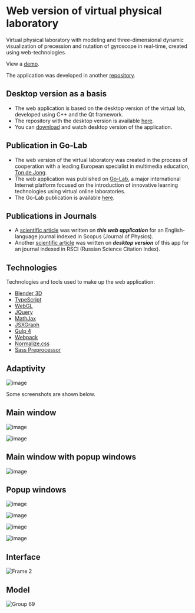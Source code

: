# Web version of virtual physical laboratory

Virtual physical laboratory with modeling and three-dimensional dynamic visualization of precession and nutation of gyroscope in real-time, created using web-technologies.

View a [demo](https://golab.nstu.ru).

The application was developed in another [repository](https://github.com/FatalRuntimeError/WebPhysics).

## Desktop version as a basis

* The web application is based on the desktop version of the virtual lab, developed using C++ and the Qt framework.
* The repository with the desktop version is available [here](https://github.com/igor-muram/Physics).
* You can [download](https://github.com/igor-muram/Physics/raw/master/Charts/Publish/Прецессия%20и%20нутация%20гироскопа.exe) and watch desktop version of the application.

## Publication in Go-Lab

* The web version of the virtual laboratory was created in the process of cooperation with a leading European specialist in multimedia education, [Ton de Jong](https://people.utwente.nl/a.j.m.dejong).
* The web application was published on [Go-Lab](https://www.golabz.eu), a major international Internet platform focused on the introduction of innovative learning technologies using virtual online laboratories.
* The Go-Lab publication is available [here](https://www.golabz.eu/lab/modeling-of-gyroscope-precession-and-nutation).
	
## Publications in Journals

* A [scientific article](https://iopscience.iop.org/article/10.1088/1742-6596/1488/1/012005/pdf) was written on <b><i>this web application</i></b> for an English-language journal indexed in Scopus (Journal of Physics).
* Another [scientific article](https://storage.tusur.ru/files/131947/essu-19-part-2.pdf#page=171) was written on <b><i>desktop version</i></b> of this app for an journal indexed in RSCI (Russian Science Citation Index).

## Technologies

Technologies and tools used to make up the web application:

* [Blender 3D](https://www.blender.org)
* [TypeScript](https://www.typescriptlang.org)
* [WebGL](https://get.webgl.org)
* [JQuery](https://jquery.com)
* [MathJax](https://www.mathjax.org)
* [JSXGraph](https://jsxgraph.uni-bayreuth.de/wp/index.html)
* [Gulp 4](https://gulpjs.com)
* [Webpack](https://webpack.js.org)
* [Normalize.css](https://necolas.github.io/normalize.css/)
* [Sass Preprocessor](https://sass-scss.ru)

## Adaptivity

![image](https://user-images.githubusercontent.com/54866075/126881540-53f5c77b-a886-4b19-9246-3b180ab3e757.png)

Some screenshots are shown below.

## Main window

![image](https://user-images.githubusercontent.com/54866075/126534518-b5ac392e-8f2a-44e1-8e16-30dd3ddded27.png)

![image](https://user-images.githubusercontent.com/54866075/132311615-66409a38-9b78-49b5-acf5-260889237e80.png)

## Main window with popup windows

![image](https://user-images.githubusercontent.com/54866075/126536337-4c56e84f-55b3-4722-b3ec-95bef2d808c2.png)

## Popup windows

![image](https://user-images.githubusercontent.com/54866075/132310443-08f0bbcc-9479-433e-8281-df070e414556.png)

![image](https://user-images.githubusercontent.com/54866075/132310529-460b1ee3-8336-47a7-8af6-142beaf5a72d.png)

![image](https://user-images.githubusercontent.com/54866075/132310880-2fe58cae-20a8-4b08-b23b-adc272df14d8.png)

![image](https://user-images.githubusercontent.com/54866075/132310987-02335fdc-c0c3-4dcf-a256-a32e034e1023.png)

## Interface

![Frame 2](https://user-images.githubusercontent.com/54866075/126539159-c69271e5-8dbc-42a7-92ea-a5927b666284.png)

## Model

![Group 69](https://user-images.githubusercontent.com/54866075/126878365-25b58cc7-3033-42c2-a488-02d5f6e3c5bf.png)
